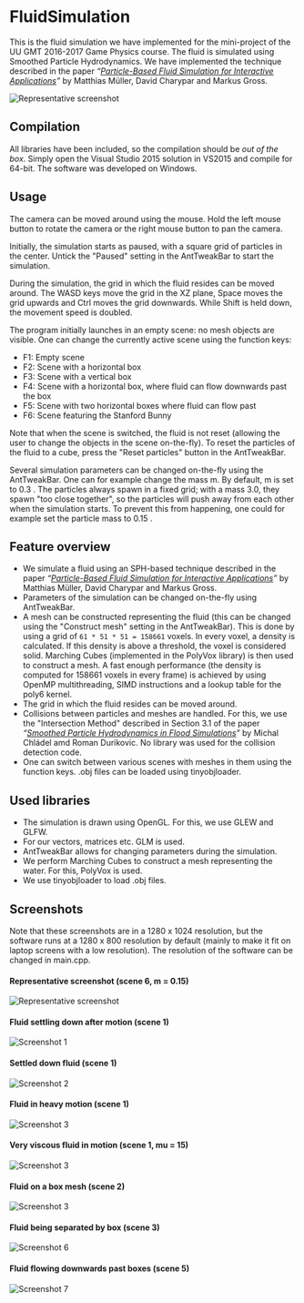 # FluidSimulation
This is the fluid simulation we have implemented for the mini-project of the UU GMT 2016-2017 Game Physics course.
The fluid is simulated using Smoothed Particle Hydrodynamics. We have implemented the technique described in the paper *“[Particle-Based Fluid Simulation for Interactive Applications](http://matthias-mueller-fischer.ch/publications/sca03.pdf)”* by Matthias Müller, David Charypar and Markus Gross.

![Representative screenshot](screenshots/representativescreenshot.png "Representative screenshot")

## Compilation
All libraries have been included, so the compilation should be _out of the box_. Simply open the Visual Studio 2015 solution in VS2015 and compile for 64-bit. The software was developed on Windows.

## Usage
The camera can be moved around using the mouse. Hold the left mouse button to rotate the camera or the right mouse button to pan the camera.

Initially, the simulation starts as paused, with a square grid of particles in the center. Untick the "Paused" setting in the AntTweakBar to start the simulation.

During the simulation, the grid in which the fluid resides can be moved around. The WASD keys move the grid in the XZ plane, Space moves the grid upwards and Ctrl moves the grid downwards. While Shift is held down, the movement speed is doubled.

The program initially launches in an empty scene: no mesh objects are visible. One can change the currently active scene using the function keys:

- F1: Empty scene
- F2: Scene with a horizontal box
- F3: Scene with a vertical box
- F4: Scene with a horizontal box, where fluid can flow downwards past the box
- F5: Scene with two horizontal boxes where fluid can flow past
- F6: Scene featuring the Stanford Bunny

Note that when the scene is switched, the fluid is not reset (allowing the user to change the objects in the scene on-the-fly). To reset the particles of the fluid to a cube, press the "Reset particles" button in the AntTweakBar.

Several simulation parameters can be changed on-the-fly using the AntTweakBar. One can for example change the mass m. By default, m is set to 0.3 . The particles always spawn in a fixed grid; with a mass 3.0, they spawn "too close together", so the particles will push away from each other when the simulation starts. To prevent this from happening, one could for example set the particle mass to 0.15 .

## Feature overview
- We simulate a fluid using an SPH-based technique described in the paper *“[Particle-Based Fluid Simulation for Interactive Applications](http://matthias-mueller-fischer.ch/publications/sca03.pdf)”* by Matthias Müller, David Charypar and Markus Gross.
- Parameters of the simulation can be changed on-the-fly using AntTweakBar.
- A mesh can be constructed representing the fluid (this can be changed using the "Construct mesh" setting in the AntTweakBar). This is done by using a grid of `61 * 51 * 51 = 158661` voxels. In every voxel, a density is calculated. If this density is above a threshold, the voxel is considered solid. Marching Cubes (implemented in the PolyVox library) is then used to construct a mesh. A fast enough performance (the density is computed for 158661 voxels in every frame) is achieved by using OpenMP multithreading, SIMD instructions and a lookup table for the poly6 kernel.
- The grid in which the fluid resides can be moved around.
- Collisions between particles and meshes are handled. For this, we use the "Intersection Method" described in Section 3.1 of the paper *“[Smoothed Particle Hydrodynamics in Flood Simulations](http://www.sccg.sk/~durikovic/publications/Pub09_11_files/SCCG2010_SPH_Flood.pdf)”* by Michal Chládel amd Roman Durikovic. No library was used for the collision detection code.
- One can switch between various scenes with meshes in them using the function keys. .obj files can be loaded using tinyobjloader.

## Used libraries
- The simulation is drawn using OpenGL. For this, we use GLEW and GLFW.
- For our vectors, matrices etc. GLM is used.
- AntTweakBar allows for changing parameters during the simulation.
- We perform Marching Cubes to construct a mesh representing the water. For this, PolyVox is used.
- We use tinyobjloader to load .obj files.

## Screenshots
Note that these screenshots are in a 1280 x 1024 resolution, but the software runs at a 1280 x 800 resolution by default (mainly to make it fit on laptop screens with a low resolution). The resolution of the software can be changed in main.cpp.

#### Representative screenshot (scene 6, m = 0.15)
![Representative screenshot](screenshots/representativescreenshot.png "Representative screenshot")

#### Fluid settling down after motion (scene 1)
![Screenshot 1](screenshots/screenshot1.png "Screenshot 1")

#### Settled down fluid (scene 1)
![Screenshot 2](screenshots/screenshot2.png "Screenshot 2")

#### Fluid in heavy motion (scene 1)
![Screenshot 3](screenshots/screenshot3.png "Screenshot 3")

#### Very viscous fluid in motion (scene 1, mu = 15)
![Screenshot 3](screenshots/screenshot4.png "Screenshot 4")

#### Fluid on a box mesh (scene 2)
![Screenshot 3](screenshots/screenshot5.png "Screenshot 5")

#### Fluid being separated by box (scene 3)
![Screenshot 6](screenshots/screenshot6.png "Screenshot 6")

#### Fluid flowing downwards past boxes (scene 5)
![Screenshot 7](screenshots/screenshot7.png "Screenshot 7")
